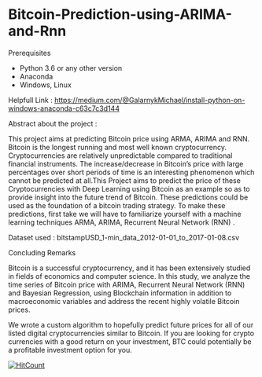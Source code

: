 # Bitcoin-Prediction-using-ARIMA-and-Rnn
Prerequisites
- Python 3.6 or any other version
- Anaconda 
- Windows, Linux 

Helpfull Link :
https://medium.com/@GalarnykMichael/install-python-on-windows-anaconda-c63c7c3d144


Abstract about the project :

This project aims at predicting Bitcoin price using ARMA, ARIMA and RNN.
Bitcoin is the longest running and most well known cryptocurrency. Cryptocurrencies are relatively unpredictable compared to traditional financial instruments. The increase/decrease in Bitcoin’s price with large percentages over short periods of time is an interesting phenomenon which cannot be predicted at all.This Project aims to predict the price of these Cryptocurrencies with Deep Learning using Bitcoin as an example so as to provide insight into the future trend of Bitcoin.
These predictions could be used as the foundation of a bitcoin trading strategy. To make these predictions, first take we will have to familiarize yourself with a machine learning techniques ARMA, ARIMA, Recurrent Neural Network (RNN) .


Dataset used :
bitstampUSD_1-min_data_2012-01-01_to_2017-01-08.csv

Concluding Remarks

Bitcoin is a successful cryptocurrency, and it has been extensively studied in fields of economics and computer science. In this study, we analyze the time series of Bitcoin price with ARIMA, Recurrent Neural Network (RNN) and Bayesian Regression,  using Blockchain information in addition to macroeconomic variables and address the recent highly volatile Bitcoin prices.
 
We wrote a custom algorithm to hopefully predict future prices for all of our listed digital cryptocurrencies similar to Bitcoin. If you are looking for crypto currencies with a good return on your investment, BTC could potentially be a profitable investment option for you.

[![HitCount](http://hits.dwyl.io/Poojadj/Bitcoin-Prediction-using-ARIMA-and-Rnn.svg)](http://hits.dwyl.io/Poojadj/Bitcoin-Prediction-using-ARIMA-and-Rnn)
